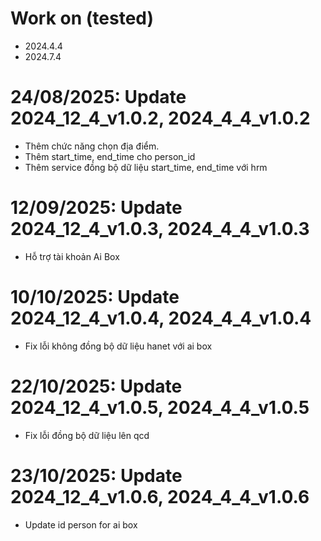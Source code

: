# Work on (tested)
- 2024.4.4
- 2024.7.4

# 24/08/2025: Update 2024_12_4_v1.0.2, 2024_4_4_v1.0.2
- Thêm chức năng chọn địa điểm.
- Thêm start_time, end_time cho person_id
- Thêm service đồng bộ dữ liệu start_time, end_time với hrm

# 12/09/2025: Update 2024_12_4_v1.0.3, 2024_4_4_v1.0.3
- Hỗ trợ tài khoản Ai Box

# 10/10/2025: Update 2024_12_4_v1.0.4, 2024_4_4_v1.0.4
- Fix lỗi không đồng bộ dữ liệu hanet với ai box

# 22/10/2025: Update 2024_12_4_v1.0.5, 2024_4_4_v1.0.5
- Fix lỗi đồng bộ dữ liệu lên qcd

# 23/10/2025: Update 2024_12_4_v1.0.6, 2024_4_4_v1.0.6
- Update id person for ai box
